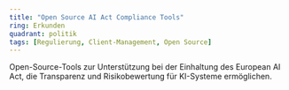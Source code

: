 ```yaml
---
title: "Open Source AI Act Compliance Tools"
ring: Erkunden
quadrant: politik
tags: [Regulierung, Client-Management, Open Source]
---
```


Open-Source-Tools zur Unterstützung bei der Einhaltung des European AI Act, die Transparenz und Risikobewertung für KI-Systeme ermöglichen.
